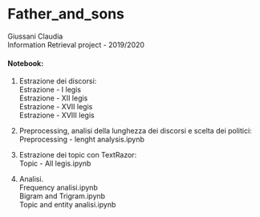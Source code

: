 # Father_and_sons
Giussani Claudia <br>
Information Retrieval project - 2019/2020

#### Notebook:
1. Estrazione dei discorsi: <br>
    Estrazione - I legis <br>
    Estrazione - XII legis <br>
    Estrazione - XVII legis <br>
    Estrazione - XVIII legis <br>
    
2. Preprocessing, analisi della lunghezza dei discorsi e scelta dei politici:<br>
    Preprocessing - lenght analysis.ipynb<br>
    
3. Estrazione dei topic con TextRazor: <br>
    Topic - All legis.ipynb <br>
    
4. Analisi. <br>
    Frequency analisi.ipynb <br>
    Bigram and Trigram.ipynb <br>
    Topic and entity analisi.ipynb <br>
